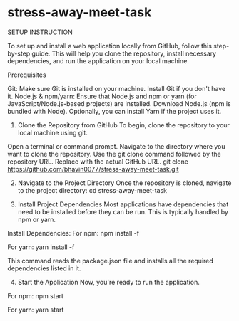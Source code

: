 # stress-away-meet-task
SETUP INSTRUCTION

To set up and install a web application locally from GitHub, follow this step-by-step guide. 
This will help you clone the repository, install necessary dependencies, and run the application on your local machine.

Prerequisites

Git: Make sure Git is installed on your machine. Install Git if you don't have it.
Node.js & npm/yarn: Ensure that Node.js and npm or yarn (for JavaScript/Node.js-based projects) are installed.
Download Node.js (npm is bundled with Node).
Optionally, you can install Yarn if the project uses it.

1. Clone the Repository from GitHub
To begin, clone the repository to your local machine using git.

Open a terminal or command prompt.
Navigate to the directory where you want to clone the repository.
Use the git clone command followed by the repository URL. Replace <repository-url> with the actual GitHub URL.
           git clone https://github.com/bhavin0077/stress-away-meet-task.git

2. Navigate to the Project Directory
Once the repository is cloned, navigate to the project directory:
cd stress-away-meet-task

3. Install Project Dependencies
Most applications have dependencies that need to be installed before they can be run. This is typically handled by npm or yarn.

Install Dependencies:
For npm:
npm install -f

For yarn:
yarn install -f

This command reads the package.json file and installs all the required dependencies listed in it.

4. Start the Application
Now, you're ready to run the application.

For npm:
npm start

For yarn:
yarn start

